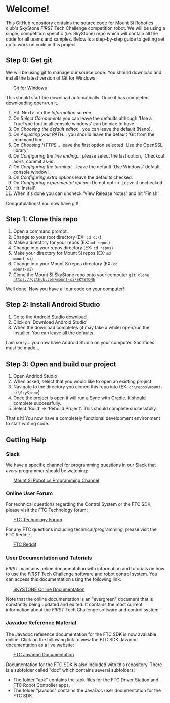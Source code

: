 # Welcome!
This GitHub repository contains the source code for Mount Si Robotics club's SkyStone *FIRST* Tech Challenge competition robot. We will be using a single, competition specific (i.e. SkyStone) repo which will contain all the code for all teams and samples. Below is a step-by-step guide to getting set up to work on code in this project

## Step 0: Get git
We will be using git to manage our source code. You should download and install the latest version of Git for Windows:

&nbsp;&nbsp;&nbsp;&nbsp;&nbsp;&nbsp;[Git for Windows](https://git-scm.com/download/win)

This should start the download automatically. Once it has completed downloading open/run it.

1. Hit 'Next>' on the *Information* screen.
2. On *Select Components* you can leave the defaults although 'Use a TrueType font in all console windows' can be nice to have.
3. On *Choosing the default editor...* you can leave the default (Nano).
4. On *Adjusting yout PATH...* you should leave the default 'Git from the command line...'.
5. On *Choosing HTTPS...* leave the first option selected 'Use the OpenSSL library'.
6. On *Configuring the line ending...* please select the last option, 'Checkout as-is, commit as-is'.
7. On *Configuring the terminal...* leave the default 'Use Windows' default console window'.
8. On *Configuring extra options* leave the defaults checked.
9. On *Configuring experimental options* Do not opt-in. Leave it unchecked.
10. Hit 'Install'
11. When it's done you can uncheck 'View Release Notes' and hit 'Finish'.

Congratulations! You now have git!

## Step 1: Clone this repo

1. Open a command prompt.
2. Change to your root directory (EX: <code>cd c:\\</code>)
3. Make a directory for your repos (EX: <code>md repos</code>)
4. Change into your repos directory (EX: <code>cd repos</code>)
5. Make your directory for Mount Si repos (EX: <code>md mount-si</code>)
6. Change into your Mount Si repos directory (EX: <code>cd mount-si</code>)
7. Clone the Mount Si SkyStone repo onto your computer <code>git clone https://github.com/mount-si/SKYSTONE</code>

Well done! Now you have all our code on your computer!

## Step 2: Install Android Studio

1. Go to the [Android Studio download](https://developer.android.com/studio) 
2. Click on 'Download Android Studio'
3. When the download completes (it may take a while) open/run the installer. You can leave all the defaults.

I am sorry... you now have Android Studio on your computer. Sacrifices must be made...

## Step 3: Open and build our project

1. Open Andriod Studio
2. When asked, select that you would like to open an existing project
3. Navigate to the directory you cloned this repo into (EX: <code>c:\\repos\\mount-si\\SkyStone</code>)
4. Once the project is open it will run a Sync with Gradle. It should complete successfully.
5. Select 'Build' => 'Rebuild Project'. This should complete successfully.

That's it! You now have a completely functional development environment to start writing code.

## Getting Help
### Slack
We have a specific channel for programming questions in our Slack that *every* programmer should be watching:

&nbsp;&nbsp;&nbsp;&nbsp;&nbsp;&nbsp;[Mount Si Robotics Programming Channel](https://mshsrobotics.slack.com/messages/C2Q0WA0T1)

### Online User Forum
For technical questions regarding the Control System or the FTC SDK, please visit the FTC Technology forum:

&nbsp;&nbsp;&nbsp;&nbsp;&nbsp;&nbsp;[FTC Technology Forum](https://ftcforum.usfirst.org/forumdisplay.php?156-FTC-Technology)

For any FTC questions including technical/programming, please visit the FTC Reddit:

&nbsp;&nbsp;&nbsp;&nbsp;&nbsp;&nbsp;[FTC Reddit](https://www.reddit.com/r/FTC/)

### User Documentation and Tutorials
*FIRST* maintains online documentation with information and tutorials on how to use the *FIRST* Tech Challenge software and robot control system.  You can access this documentation using the following link:

&nbsp;&nbsp;&nbsp;&nbsp;&nbsp;&nbsp;[SKYSTONE Online Documentation](https://github.com/FIRST-Tech-Challenge/SKYSTONE/wiki)

Note that the online documentation is an "evergreen" document that is constantly being updated and edited.  It contains the most current information about the *FIRST* Tech Challenge software and control system.

### Javadoc Reference Material
The Javadoc reference documentation for the FTC SDK is now available online.  Click on the following link to view the FTC SDK Javadoc documentation as a live website:

&nbsp;&nbsp;&nbsp;&nbsp;&nbsp;&nbsp;[FTC Javadoc Documentation](https://first-tech-challenge.github.io/SkyStone/doc/javadoc/index.html)    

Documentation for the FTC SDK is also included with this repository.  There is a subfolder called "doc" which contains several subfolders:

 * The folder "apk" contains the .apk files for the FTC Driver Station and FTC Robot Controller apps.
 * The folder "javadoc" contains the JavaDoc user documentation for the FTC SDK.

